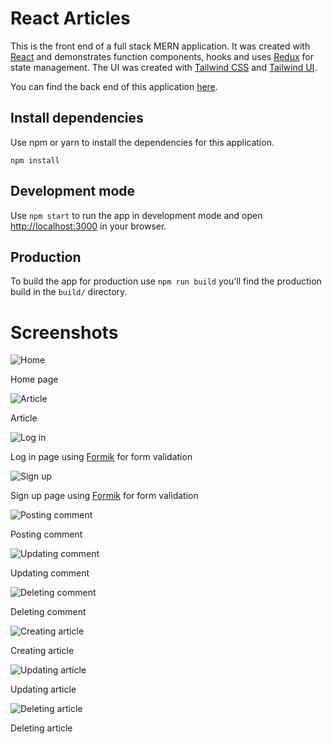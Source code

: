 # React Articles

This is the front end of a full stack MERN application. It was created with [React](https://reactjs.org/) 
and demonstrates function components, hooks and uses [Redux](https://redux.js.org/) for state management. 
The UI was created with [Tailwind CSS](https://tailwindcss.com/) and [Tailwind UI](https://tailwindui.com/).

You can find the back end of this application [here](https://github.com/r-freeman/react-articles-server).

## Install dependencies

Use npm or yarn to install the dependencies for this application.

````shell script
npm install
```` 

## Development mode

Use ``npm start`` to run the app in development mode and open [http://localhost:3000](http://localhost:3000) in your browser.

## Production

To build the app for production use ``npm run build`` you'll find the production build in the `build/` directory.

# Screenshots

![Home](https://ryanfreeman.dev/wordpress/wp-content/uploads/2021/05/localhost_3000_home.png)

Home page

![Article](https://ryanfreeman.dev/wordpress/wp-content/uploads/2021/05/localhost_3000_articles_doloremque-impedit-pariatur-rem-explicabo-nulla-accusamus-qui.png)

Article

![Log in](https://ryanfreeman.dev/wordpress/wp-content/uploads/2021/05/localhost_3000_login.png)

Log in page using [Formik](https://formik.org/) for form validation

![Sign up](https://ryanfreeman.dev/wordpress/wp-content/uploads/2021/05/localhost_3000_login-1.png)

Sign up page using [Formik](https://formik.org/) for form validation

![Posting comment](https://ryanfreeman.dev/wordpress/wp-content/uploads/2021/05/localhost_3000_comments.png)

Posting comment

![Updating comment](https://ryanfreeman.dev/wordpress/wp-content/uploads/2021/05/localhost_3000_updating_comment.png)

Updating comment

![Deleting comment](https://ryanfreeman.dev/wordpress/wp-content/uploads/2021/05/localhost_3000_deleting_comment.png)

Deleting comment

![Creating article](https://ryanfreeman.dev/wordpress/wp-content/uploads/2021/05/localhost_3000_creating_article-9.png)

Creating article

![Updating article](https://ryanfreeman.dev/wordpress/wp-content/uploads/2021/05/localhost_3000_updating_article.png)

Updating article

![Deleting article](https://ryanfreeman.dev/wordpress/wp-content/uploads/2021/05/localhost_3000_deleting_article.png)

Deleting article